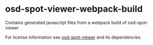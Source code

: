 # osd-spot-viewer-webpack-build
Contains generated javascript files from a webpack build of osd-spot-viewer


For license information see [osd-spot-viewer](https://github.com/eriksjolund/osd-spot-viewer) and its dependencies.
